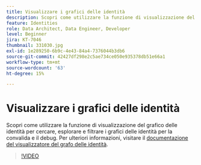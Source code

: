 ```yaml
---
title: Visualizzare i grafici delle identità
description: Scopri come utilizzare la funzione di visualizzazione del grafico delle identità per cercare, esplorare e filtrare i grafici delle identità per la convalida e il debug.
feature: Identities
role: Data Architect, Data Engineer, Developer
level: Beginner
jira: KT-7046
thumbnail: 331030.jpg
exl-id: 1e289250-6b9c-4e43-84a4-7376044b3db6
source-git-commit: 42427df298e2c5ae734ce050e935378db51e66a1
workflow-type: tm+mt
source-wordcount: '63'
ht-degree: 15%

---
```


# Visualizzare i grafici delle identità

Scopri come utilizzare la funzione di visualizzazione del grafico delle identità per cercare, esplorare e filtrare i grafici delle identità per la convalida e il debug. Per ulteriori informazioni, visitare il [documentazione del visualizzatore del grafo delle identità](https://experienceleague.adobe.com/docs/experience-platform/identity/ui/identity-graph-viewer.html?lang=it).

>[!VIDEO](https://video.tv.adobe.com/v/331030?quality=12&learn=on)


